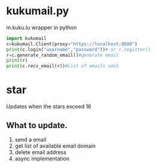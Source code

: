 # kukumail.py
m.kuku.lu wrapper in python
```py
import kukumail
c=kukumail.Client(proxy="https://localhost:8080")
print(c.login("username","password"))# or c.register()
r=c.generate_random_email()#generate email
print(r)
print(c.recv_email(r))#List of emails sent
```
# star
Updates when the stars exceed 16
## What to update.
1. send a email
2. get list of available email domain
3. delete email address
4. async implementation
